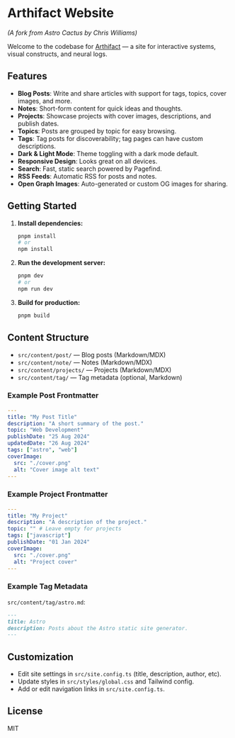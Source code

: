 # Arthifact Website

*(A fork from Astro Cactus by Chris Williams)*

Welcome to the codebase for [Arthifact](https://arthifact.com/) — a site for interactive systems, visual constructs, and neural logs. 

## Features

- **Blog Posts**: Write and share articles with support for tags, topics, cover images, and more.
- **Notes**: Short-form content for quick ideas and thoughts.
- **Projects**: Showcase projects with cover images, descriptions, and publish dates.
- **Topics**: Posts are grouped by topic for easy browsing.
- **Tags**: Tag posts for discoverability; tag pages can have custom descriptions.
- **Dark & Light Mode**: Theme toggling with a dark mode default.
- **Responsive Design**: Looks great on all devices.
- **Search**: Fast, static search powered by Pagefind.
- **RSS Feeds**: Automatic RSS for posts and notes.
- **Open Graph Images**: Auto-generated or custom OG images for sharing.

## Getting Started

1. **Install dependencies:**
   ```sh
   pnpm install
   # or
   npm install
   ```
2. **Run the development server:**
   ```sh
   pnpm dev
   # or
   npm run dev
   ```
3. **Build for production:**
   ```sh
   pnpm build
   ```

## Content Structure

- `src/content/post/` — Blog posts (Markdown/MDX)
- `src/content/note/` — Notes (Markdown/MDX)
- `src/content/projects/` — Projects (Markdown/MDX)
- `src/content/tag/` — Tag metadata (optional, Markdown)

### Example Post Frontmatter
```yaml
---
title: "My Post Title"
description: "A short summary of the post."
topic: "Web Development"
publishDate: "25 Aug 2024"
updatedDate: "26 Aug 2024"
tags: ["astro", "web"]
coverImage:
  src: "./cover.png"
  alt: "Cover image alt text"
---
```

### Example Project Frontmatter
```yaml
---
title: "My Project"
description: "A description of the project."
topic: "" # Leave empty for projects
tags: ["javascript"]
publishDate: "01 Jan 2024"
coverImage:
  src: "./cover.png"
  alt: "Project cover"
---
```

### Example Tag Metadata
`src/content/tag/astro.md`:
```markdown
---
title: Astro
description: Posts about the Astro static site generator.
---
```

## Customization
- Edit site settings in `src/site.config.ts` (title, description, author, etc).
- Update styles in `src/styles/global.css` and Tailwind config.
- Add or edit navigation links in `src/site.config.ts`.

## License
MIT
